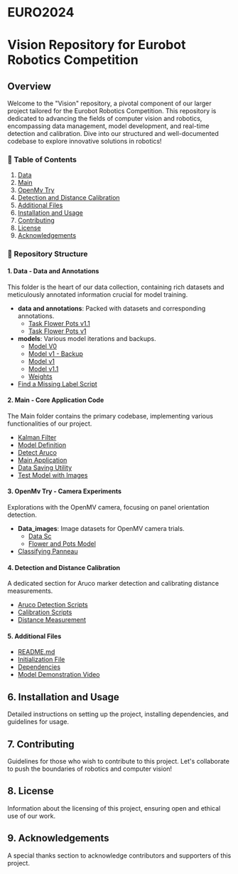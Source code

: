 # EURO2024
# Vision Repository for Eurobot Robotics Competition

## Overview
Welcome to the "Vision" repository, a pivotal component of our larger project tailored for the Eurobot Robotics Competition. This repository is dedicated to advancing the fields of computer vision and robotics, encompassing data management, model development, and real-time detection and calibration. Dive into our structured and well-documented codebase to explore innovative solutions in robotics!

### 🌟 Table of Contents
1. [Data](#1-data---data-and-annotations)
2. [Main](#2-main---core-application-code)
3. [OpenMv Try](#3-openmv-try---camera-experiments)
4. [Detection and Distance Calibration](#4-detection-and-distance-calibration)
5. [Additional Files](#5-additional-files)
6. [Installation and Usage](#6-installation-and-usage)
7. [Contributing](#7-contributing)
8. [License](#8-license)
9. [Acknowledgements](#9-acknowledgements)

### 📁 Repository Structure

#### 1. Data - Data and Annotations
This folder is the heart of our data collection, containing rich datasets and meticulously annotated information crucial for model training.
- **data and annotations**: Packed with datasets and corresponding annotations.
  - [Task Flower Pots v1.1](./Data/data%20and%20annotations/task_flower_potsv1.1_annot_annotations_2024_01_28_17_08_46_yolo%201.1)
  - [Task Flower Pots v1](./Data/data%20and%20annotations/task_flower_potsv1_annot-2024_01_18_18_30_23-yolo%201.1)
- **models**: Various model iterations and backups.
  - [Model V0](./Data/models/Model%20V0)
  - [Model v1 - Backup](./Data/models/Model%20v1%20-%20Backup%20before%20changes)
  - [Model v1](./Data/models/Model%20v1)
  - [Model v1.1](./Data/models/Modelv1.1)
  - [Weights](./Data/models/weights)
- [Find a Missing Label Script](./Data/find%20a%20missing%20label.py)

#### 2. Main - Core Application Code
The Main folder contains the primary codebase, implementing various functionalities of our project.
- [Kalman Filter](./Main/Kalman.py)
- [Model Definition](./Main/Model.py)
- [Detect Aruco](./Main/detectAruco.py)
- [Main Application](./Main/main.py)
- [Data Saving Utility](./Main/save_data.py)
- [Test Model with Images](./Main/test_model_image.py)

#### 3. OpenMv Try - Camera Experiments
Explorations with the OpenMV camera, focusing on panel orientation detection.
- **Data_images**: Image datasets for OpenMV camera trials.
  - [Data Sc](./OpenMv%20try/Data_images/Data%20Sc)
  - [Flower and Pots Model](./OpenMv%20try/Data_images/Flower%20and%20pots%20Model)
- [Classifying Panneau](./OpenMv%20try/classifying%20panneau)

#### 4. Detection and Distance Calibration
A dedicated section for Aruco marker detection and calibrating distance measurements.
- [Aruco Detection Scripts](./detection%20and%20distance%20and%20calibration/Aruco%20detection)
- [Calibration Scripts](./detection%20and%20distance%20and%20calibration/calibration)
- [Distance Measurement](./detection%20and%20distance%20and%20calibration/distance.py)

#### 5. Additional Files
- [README.md](./README.md)
- [Initialization File](./__init__.py)
- [Dependencies](./requirements.txt)
- [Model Demonstration Video](./testmodelv1.mp4)

## 6. Installation and Usage
Detailed instructions on setting up the project, installing dependencies, and guidelines for usage.

## 7. Contributing
Guidelines for those who wish to contribute to this project. Let's collaborate to push the boundaries of robotics and computer vision!

## 8. License
Information about the licensing of this project, ensuring open and ethical use of our work.

## 9. Acknowledgements
A special thanks section to acknowledge contributors and supporters of this project.

